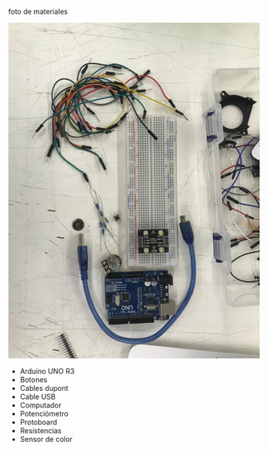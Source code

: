 foto de materiales

![materiales](./materiales.jpeg)

* Arduino UNO R3
* Botones
* Cables dupont
* Cable USB
* Computador
* Potenciómetro
* Protoboard
* Resistencias
* Sensor de color
